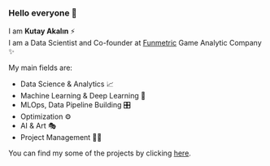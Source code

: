 ### Hello everyone 👋

I am **Kutay Akalın** ⚡️  
I am a Data Scientist and Co-founder at [Funmetric](http://funmetric.io/) Game Analytic Company ✨  

My main fields are:
- Data Science & Analytics 📈
- Machine Learning & Deep Learning 🤖
- MLOps, Data Pipeline Building 🎛️
- Optimization ⚙️
- AI & Art 🎭
- Project Management 👨‍💼

You can find my some of the projects by clicking [here](https://github.com/KutayAkalin/Projects).
<!--
**KutayAkalin/kutayakalin** is a ✨ _special_ ✨ repository because its `README.md` (this file) appears on your GitHub profile.


Here are some ideas to get you started:

- 🔭 I’m currently working on ...
- 🌱 I’m currently learning ...
- 👯 I’m looking to collaborate on ...
- 🤔 I’m looking for help with ...
- 💬 Ask me about ...
- 📫 How to reach me: ...
- 😄 Pronouns: ...
- ⚡ Fun fact: ...
-->
